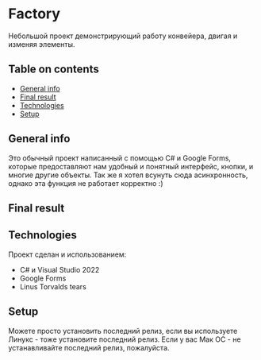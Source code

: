 # Factory
Небольшой проект демонстрирующий работу конвейера, двигая и изменяя элементы. 
## Table on contents
* [General info](#general_info)
* [Final result](#final_result)
* [Technologies](#technologies)
* [Setup](#setup)

## General info
Это обычный проект написанный с помощью C# и Google Forms, которые предоставляют нам удобный и понятный интерфейс, кнопки, и многие другие объекты. Так же я хотел всунуть сюда асинхронность, однако эта функция не работает корректно :) 

## Final result

## Technologies
Проект сделан и использованием:
* C# и Visual Studio 2022
* Google Forms
* Linus Torvalds tears 

## Setup
Можете просто установить последний релиз, если вы используете Линукс - тоже установите последний релиз. Если у вас Мак ОС - не устанавливайте последний релиз, пожалуйста. 
